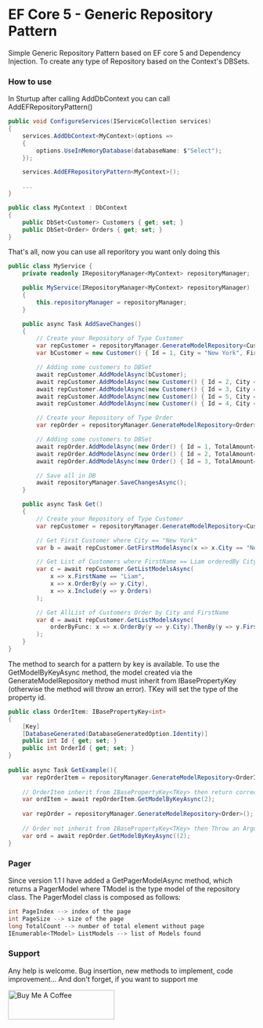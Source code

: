 # EF Core 5 - Generic Repository Pattern

Simple Generic Repository Pattern based on EF core 5 and Dependency Injection.
To create any type of Repository based on the Context's DBSets.

### How to use

In Sturtup after calling AddDbContext<TContext> you can call AddEFRepositoryPattern<TContext>()

```C#
public void ConfigureServices(IServiceCollection services)
{
    services.AddDbContext<MyContext>(options =>
    {
        options.UseInMemoryDatabase(databaseName: $"Select");
    });

    services.AddEFRepositoryPattern<MyContext>();

    ...
}

public class MyContext : DbContext
{
    public DbSet<Customer> Customers { get; set; }
    public DbSet<Order> Orders { get; set; }
}
```

That's all, now you can use all reporitory you want only doing this
```C#
public class MyService {
    private readonly IRepositoryManager<MyContext> repositoryManager;

    public MyService(IRepositoryManager<MyContext> repositoryManager)
    {
        this.repositoryManager = repositoryManager;
    }

    public async Task AddSaveChanges()
    {
        // Create your Repository of Type Customer
        var repCustomer = repositoryManager.GenerateModelRepository<Customer>();
        var bCustomer = new Customer() { Id = 1, City = "New York", FirstName = "Liam" };

        // Adding some customers to DBSet
        await repCustomer.AddModelAsync(bCustomer);
        await repCustomer.AddModelAsync(new Customer() { Id = 2, City = "San Diego", FirstName = "Liam" });
        await repCustomer.AddModelAsync(new Customer() { Id = 3, City = "Los Angeles" });
        await repCustomer.AddModelAsync(new Customer() { Id = 5, City = "New York", FirstName = "Noah" });
        await repCustomer.AddModelAsync(new Customer() { Id = 4, City = "Dallas" });

        // Create your Repository of Type Order
        var repOrder = repositoryManager.GenerateModelRepository<Order>();

        // Adding some customers to DBSet
        await repOrder.AddModelAsync(new Order() { Id = 1, TotalAmount= 100, Customer = bCustomer });
        await repOrder.AddModelAsync(new Order() { Id = 2, TotalAmount= 22, Customer = bCustomer });
        await repOrder.AddModelAsync(new Order() { Id = 3, TotalAmount= 67, Customer = bCustomer });

        // Save all in DB
        await repositoryManager.SaveChangesAsync();
    }

    public async Task Get()
    {
        // Create your Repository of Type Customer
        var repCustomer = repositoryManager.GenerateModelRepository<Customer>();

        // Get First Customer where City == "New York"
        var b = await repCustomer.GetFirstModelAsync(x => x.City == "New York");

        // Get List of Customers where FirstName == Liam orderedBy City and include Orders
        var c = await repCustomer.GetListModelsAsync(
            x => x.FirstName == "Liam",
            x => x.OrderBy(y => y.City),
            x => x.Include(y => y.Orders)
        );

        // Get AllList of Customers Order by City and FirstName
        var d = await repCustomer.GetListModelsAsync(
            orderByFunc: x => x.OrderBy(y => y.City).ThenBy(y => y.FirstName)
        );
    }
}
```
    
The method to search for a pattern by key is available. To use the GetModelByKeyAsync method, the model created via the GenerateModelRepository method must inherit from IBasePropertyKey<TKey> (otherwise the method will throw an error). TKey will set the type of the property id.

```C#
public class OrderItem: IBasePropertyKey<int>
{
    [Key]
    [DatabaseGenerated(DatabaseGeneratedOption.Identity)]
    public int Id { get; set; }
    public int OrderId { get; set; }
}
    
public async Task GetExample(){
    var repOrderItem = repositoryManager.GenerateModelRepository<OrderItem>();
    
    // OrderItem inherit from IBasePropertyKey<TKey> then return correct OrderItem
    var ordItem = await repOrderItem.GetModelByKeyAsync(2);
    
    var repOrder = repositoryManager.GenerateModelRepository<Order>();
    
    // Order not inherit from IBasePropertyKey<TKey> then Throw an ArgumentException
    var ord = await repOrder.GetModelByKeyAsync((2);
}
```
    
### Pager
Since version 1.1 I have added a GetPagerModelAsync method, which returns a PagerModel<TModel> where TModel is the type model of the repository class.
The PagerModel class is composed as follows:
    
```C#
int PageIndex --> index of the page 
int PageSize --> size of the page
long TotalCount --> number of total element without page
IEnumerable<TModel> ListModels --> list of Models found
```
    
### Support
    
Any help is welcome. Bug insertion, new methods to implement, code improvement...
And don't forget, if you want to support me
    
<a href="https://www.buymeacoffee.com/DenMic" target="_blank"><img src="https://cdn.buymeacoffee.com/buttons/v2/default-yellow.png" alt="Buy Me A Coffee" style="height: 60px !important;width: 217px !important;" ></a>
